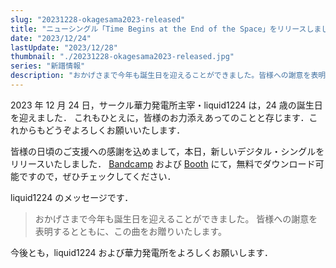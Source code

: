 ```yaml
---
slug: "20231228-okagesama2023-released"
title: "ニューシングル「Time Begins at the End of the Space」をリリースしました"
date: "2023/12/24"
lastUpdate: "2023/12/28"
thumbnail: "./20231228-okagesama2023-released.jpg"
series: "新譜情報"
description: "おかげさまで今年も誕生日を迎えることができました。皆様への謝意を表明するとともに、この曲をお贈りいたします。"
---
```


2023 年 12 月 24 日，サークル華力発電所主宰・liquid1224 は，24 歳の誕生日を迎えました．
これもひとえに，皆様のお力添えあってのことと存じます．これからもどうぞよろしくお願いいたします．

皆様の日頃のご支援への感謝を込めまして，本日，新しいデジタル・シングルをリリースいたしました．
[Bandcamp](https://liquid1224.bandcamp.com) および [Booth](https://liquid1224.booth.pm) にて，無料でダウンロード可能ですので，ぜひチェックしてください．

liquid1224 のメッセージです．

> おかげさまで今年も誕生日を迎えることができました。
> 皆様への謝意を表明するとともに、この曲をお贈りいたします。

今後とも，liquid1224 および華力発電所をよろしくお願いします．
